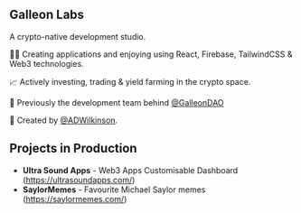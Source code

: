## Galleon Labs
A crypto-native development studio.

👩‍💻 Creating applications and enjoying using React, Firebase, TailwindCSS & Web3 technologies.

📈 Actively investing, trading & yield farming in the crypto space.

🏢 Previously the development team behind [@GalleonDAO](https://github.com/GalleonDAO)

🧙 Created by [@ADWilkinson](https://github.com/ADWilkinson).

## Projects in Production

*  **Ultra Sound Apps** - Web3 Apps Customisable Dashboard (https://ultrasoundapps.com/)
*  **SaylorMemes** - Favourite Michael Saylor memes (https://saylormemes.com/)
